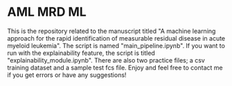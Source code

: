 # AML MRD ML
This is the repository related to the manuscript titled "A machine learning approach for the rapid identification of measurable residual disease in acute myeloid leukemia". The script is named "main_pipeline.ipynb". If you want to run with the explainability feature, the script is titled "explainability_module.ipynb". There are also two practice files; a csv training dataset and a sample test fcs file.
Enjoy and feel free to contact me if you get errors or have any suggestions! 
